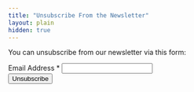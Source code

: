 ```yaml
---
title: "Unsubscribe From the Newsletter"
layout: plain
hidden: true
---
```

You can unsubscribe from our newsletter via this form:

<form action="https://newsletter.christiantietze.de/unsubscribe" method="POST" accept-charset="utf-8">
  <input type="hidden" name="list" value="vGdm8DaHEoRuG7zMEPyC3w"/>
  <input type="hidden" name="subform" value="yes"/>
  <div style="position: absolute; left: -5000px;" aria-hidden="true"><input type="text" name="hp" id="hp" tabindex="-1" value=""/></div>
  <div class="grid-whole">
    <label class="news__label grid-whole" for="email">Email Address <span class="asterisk">*</span></label>
    <input type="email" value="" name="email" class="news__input news__input--text news__input--email required" id="email">
  </div>
  <!-- Unsubscribing doesn't need a reCAPTCHA-->
  <div class="grid-whole">
    <input type="submit" value="Unsubscribe" name="submit" id="submit" class="news__input news__input--button">
  </div>
</form>
